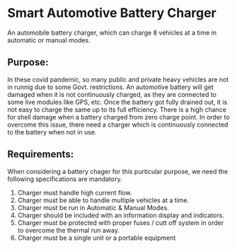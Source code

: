 # Smart Automotive Battery Charger
An automobile battery charger, which can charge 8 vehicles at a time in automatic or manual modes.
## Purpose:
In these covid pandemic, so many public and private heavy vehicles are not in runnig due to some Govt. restrictions.
An automotive battery will get damaged when it is not continuously charged, as they are connected to some live modules like GPS, etc.
Once the battery got fully drained out, it is not easy to charge the same up to its full efficiency. There is a high chance for shell damage
when a battery charged from zero charge point. In order to overcome this issue, there need a charger which is continuously connected to the 
battery when not in use.
## Requirements:
When considering a battery chager for this purticular purpose, we need the following specifications are mandatory.
1. Charger must handle high current flow.
2. Charger must be able to handle multiple vehicles at a time.
3. Charger must be run in Automatic & Manual Modes.
4. Charger should be included with an information display and indicators.
5. Charger must be protected with proper fuses / cutt off system in order to overcome the thermal run away.
6. Charger must be a single unit or a portable equipment
